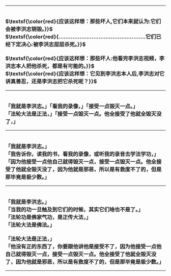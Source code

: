 <h3>
<hr>
<br>$\textsf{\color{red}{应该这样想：那些坏人,它们本来就认为:它们会被李洪志销毁。}}$
<br>$\textsf{\color{red}{..................................................它们已经下定决心:被李洪志层层杀死。}}$
<br>
<br>$\textsf{\color{red}{应该这样想：那些坏人:他看完李洪志视频，李洪志本人把他杀死，都是有可能的。}}$
<br>$\textsf{\color{red}{应该这样想：它见到李洪志本人后,李洪志对它讲真善忍，还是李洪志把它杀死呢？}}$
<hr>
<br>「我就是李洪志。」「看我的录像，」「接受一点毁灭一点。」
<br>「法轮大法是正法，」「接受一点毁灭一点。他全接受了他就全毁灭没了，」
<hr>
<br>「我就是李洪志。」
<br>「我告诉你，读我的书，看我的录像，或听我的录音去学法学功，」
<br>「因为他接受一点他自己就得毁灭一点，接受一点毁灭一点。他全接受了他就全毁灭没了，因为他就是邪恶，所以是有救度不了的，但是那毕竟是极少数。」
<hr>
<br>「我就是李洪志。」
<br>「当我的功一旦触及到它们的时候，其实它们啥也不是了。」
<br>「法轮功是佛家气功，是正传大法，」
<br>「法轮大法是佛法。」
<br>
<br>「法轮大法是正法，」
<br>「他没有正的东西了，你要跟他讲他是接受不了，因为他接受一点他自己就得毁灭一点，接受一点毁灭一点。他全接受了他就全毁灭没了，因为他就是邪恶，所以是有救度不了的，但是那毕竟是极少数。」
<hr>
</h3>
